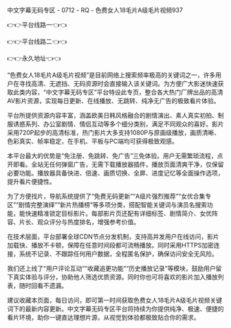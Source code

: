 中文字幕无码专区 - 0712 - RQ - 色费女人18毛片A级毛片视频937

👉👉平台线路一👈👈

👉👉平台线路二👈👈

👉👉永久地址👈👈

“色费女人18毛片A级毛片视频”是目前网络上搜索频率极高的关键词之一，许多用户在寻找高清、无遮挡、无码资源时会直接输入该关键词。为方便广大影迷快速获取此类内容，“中文字幕无码专区”平台特设此专页，整合各大热门厂牌出品的高清AⅤ影片资源，实现每日更新、在线播放、无跳转、纯净无广告的极致看片体验。

平台所提供资源内容丰富，涵盖欧美日韩风格融合的剧情演出、素人真实初拍、制服诱惑系列、办公室剧情、情侣互动等多个细分类别，满足不同观众的喜好。影片采用720P起步的高清标准，热门影片大多支持1080P与原画级播放，画质清晰、色彩真实、帧率稳定，在手机、平板与PC端均可获得极致观感。

本平台最大的优势是“免注册、免跳转、免广告”三免体验。用户无需繁琐流程，点开即看。全站无任何弹窗广告，无需下载播放器插件，播放页面清爽干净，仅保留必要功能。播放器具备快进、倍速、画质切换、全屏、进度记忆等全面操作选项，提升看片便捷性。

为了方便找片，导航系统提供了“免费无码更新”“A级片强烈推荐”“女优合集专区”“剧情完整演绎”“新片热播榜”等多项分类，搭配智能关键词与演员名搜索功能，能快速精准锁定目标影片。每部影片页还配有详细标签、剧情简介、女优阵容、片长、观众评分与热度排名，增强参考价值。

在技术层面，平台部署全球CDN节点分发机制，支持高并发用户在线访问，影片加载快、播放不卡顿，保障在任意时间段都可流畅播放。同时采用HTTPS加密连接，系统不记录、不跟踪任何用户数据，全程匿名保护，确保访问安全无风险。

我们还上线了“用户评论互动”“收藏追更功能”“历史播放记录”等模块，鼓励用户留下真实体验与评分，协助他人筛选优质资源。同时你也可将喜欢的影片加入播放列表，随时回看不遗漏。

建议收藏本页面，每日访问，即可第一时间获取色费女人18毛片A级毛片视频关键词下的最新内容更新。中文字幕无码专区平台将持续为你提供纯净、极速、便捷的看片环境，助你一键直达理想片源，从视觉到体验都极致贴合你的需求。
